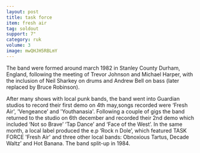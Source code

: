 ```yaml
---
layout: post
title: task force
item: fresh air
tag: soldout
support: 7"
category: ruk
volume: 3
image: mwQHJH5RBLmY
---
```


The band were formed around march 1982 in Stanley County Durham, England, following the meeting of Trevor Johnson and Michael Harper, with the inclusion of Neil Sharkey on drums and Andrew Bell on bass (later replaced by Bruce Robinson).

After many shows with local punk bands, the band went into Guardian &#x2028;studios to record their first demo on 4th may,songs recorded were &lsquo;Fresh Air&#x27;, &#x27;Vengeance&rsquo; and &#x27;Youthanasia&#x27;. Following a couple of gigs the band returned to the studio on 6th december and recorded their 2nd demo which included &lsquo;Not so Brave&rsquo; &lsquo;Tap Dance&rsquo; and &lsquo;Face of the West&rsquo;. In the same month, a local label produced the e.p &lsquo;Rock n Dole&rsquo;, which featured TASK FORCE &#x27;Fresh Air&#x27; and three other local bands: Obnoxious Tartus, Decade Waltz&rsquo; and Hot Banana. The band split-up in 1984.
